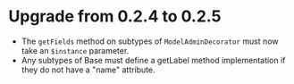 # Upgrade from 0.2.4 to 0.2.5

- The `getFields` method on subtypes of `ModelAdminDecorator` must now take an `$instance` parameter.
- Any subtypes of Base must define a getLabel method implementation if they do not have a "name" attribute.
